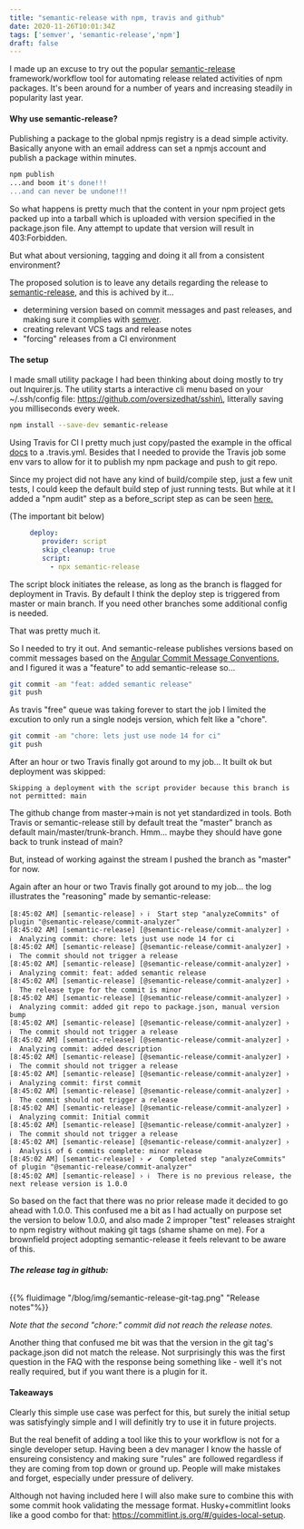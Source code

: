 ```yaml
---
title: "semantic-release with npm, travis and github"
date: 2020-11-26T10:01:34Z
tags: ['semver', 'semantic-release','npm']
draft: false
---
```

I made up an excuse to try out the popular [semantic-release](https://www.npmjs.com/package/semantic-release) framework/workflow tool for automating release related activities of npm packages. It's been around for a number of years and increasing steadily in popularity last year.

#### Why use semantic-release?

Publishing a package to the global npmjs registry is a dead simple activity. Basically anyone with an email address can set a npmjs account and publish a package within minutes.
``` sh
npm publish
...and boom it's done!!!
...and can never be undone!!!
```

So what happens is pretty much that the content in your npm project gets packed up into a tarball which is uploaded with version specified in the package.json file. Any attempt to update that version will result in 403:Forbidden. 

But what about versioning, tagging and doing it all from a consistent environment? 

The proposed solution is to leave any details regarding the release to [semantic-release](https://www.npmjs.com/package/semantic-release), and this is achived by it...
- determining version based on commit messages and past releases, and making sure it complies with [semver](https://semver.org/).
- creating relevant VCS tags and release notes
- "forcing" releases from a CI environment

#### The setup
I made small utility package I had been thinking about doing mostly to try out Inquirer.js. The utility starts a interactive cli menu based on your ~/.ssh/config file: https://github.com/oversizedhat/sshin\, litterally saving you milliseconds every week.

``` sh
npm install --save-dev semantic-release
```

Using Travis for CI I pretty much just copy/pasted the example in the offical [docs](https://semantic-release.gitbook.io/semantic-release/recipes/recipes/travis) to a .travis.yml. Besides that I needed to provide the Travis job some env vars to allow for it to publish my npm package and push to git repo.

Since my project did not have any kind of build/compile step, just a few unit tests, I could keep the default build step of just running tests. But while at it I added a "npm audit" step as a before_script step as can be seen [here.](https://github.com/oversizedhat/sshin/blob/master/.travis.yml)

(The important bit below)
```yml
     deploy:
        provider: script
        skip_cleanup: true
        script:
          - npx semantic-release
```
The script block initiates the release, as long as the branch is flagged for deployment in Travis. By default I think the deploy step is triggered from master or main branch. If you need other branches some additional config is needed.

That was pretty much it.

So I needed to try it out. And semantic-release publishes versions based on commit messages based on the [Angular Commit Message Conventions](https://github.com/angular/angular.js/blob/master/DEVELOPERS.md#-git-commit-guidelines), and I figured it was a "feature" to add semantic-release so...

```sh
git commit -am "feat: added semantic release"
git push
```
As travis "free" queue was taking forever to start the job I limited the excution to only run a single nodejs version, which felt like a "chore".

```sh
git commit -am "chore: lets just use node 14 for ci"
git push
```
After an hour or two Travis finally got around to my job...
It built ok but deployment was skipped:
```
Skipping a deployment with the script provider because this branch is not permitted: main
```

The github change from master->main is not yet standardized in tools. Both Travis or semantic-release still by default treat the "master" branch as default main/master/trunk-branch. Hmm... maybe they should have gone back to trunk instead of main? 

But, instead of working against the stream I pushed the branch as "master" for now.

Again after an hour or two Travis finally got around to my job... the log illustrates the "reasoning" made by semantic-release:
```
[8:45:02 AM] [semantic-release] › ℹ  Start step "analyzeCommits" of plugin "@semantic-release/commit-analyzer"
[8:45:02 AM] [semantic-release] [@semantic-release/commit-analyzer] › ℹ  Analyzing commit: chore: lets just use node 14 for ci
[8:45:02 AM] [semantic-release] [@semantic-release/commit-analyzer] › ℹ  The commit should not trigger a release
[8:45:02 AM] [semantic-release] [@semantic-release/commit-analyzer] › ℹ  Analyzing commit: feat: added semantic release
[8:45:02 AM] [semantic-release] [@semantic-release/commit-analyzer] › ℹ  The release type for the commit is minor
[8:45:02 AM] [semantic-release] [@semantic-release/commit-analyzer] › ℹ  Analyzing commit: added git repo to package.json, manual version bump
[8:45:02 AM] [semantic-release] [@semantic-release/commit-analyzer] › ℹ  The commit should not trigger a release
[8:45:02 AM] [semantic-release] [@semantic-release/commit-analyzer] › ℹ  Analyzing commit: added description
[8:45:02 AM] [semantic-release] [@semantic-release/commit-analyzer] › ℹ  The commit should not trigger a release
[8:45:02 AM] [semantic-release] [@semantic-release/commit-analyzer] › ℹ  Analyzing commit: first commit
[8:45:02 AM] [semantic-release] [@semantic-release/commit-analyzer] › ℹ  The commit should not trigger a release
[8:45:02 AM] [semantic-release] [@semantic-release/commit-analyzer] › ℹ  Analyzing commit: Initial commit
[8:45:02 AM] [semantic-release] [@semantic-release/commit-analyzer] › ℹ  The commit should not trigger a release
[8:45:02 AM] [semantic-release] [@semantic-release/commit-analyzer] › ℹ  Analysis of 6 commits complete: minor release
[8:45:02 AM] [semantic-release] › ✔  Completed step "analyzeCommits" of plugin "@semantic-release/commit-analyzer"
[8:45:02 AM] [semantic-release] › ℹ  There is no previous release, the next release version is 1.0.0
```

So based on the fact that there was no prior release made it decided to go ahead with 1.0.0. This confused me a bit as I had actually on purpose set the version to below 1.0.0, and also made 2 improper "test" releases straight to npm registry without making git tags (shame shame on me). For a brownfield project adopting semantic-release it feels relevant to be aware of this. 

###### **The release tag in github:**
{{% fluidimage "/blog/img/semantic-release-git-tag.png" "Release notes"%}}

*Note that the second "chore:" commit did not reach the release notes.*

Another thing that confused me bit was that the version in the git tag's package.json did not match the release. Not surprisingly this was the first question in the FAQ with the response being something like - well it's not really required, but if you want there is a plugin for it.

#### Takeaways
Clearly this simple use case was perfect for this, but surely the initial setup was satisfyingly simple and I will definitly try to use it in future projects.

But the real benefit of adding a tool like this to your workflow is not for a single developer setup. Having been a dev manager I know the hassle of ensureing consistency and making sure "rules" are followed regardless if they are coming from top down or ground up. People will make mistakes and forget, especially under pressure of delivery.

Although not having included here I will also make sure to combine this with some commit hook validating the message format. Husky+commitlint looks like a good combo for that: https://commitlint.js.org/#/guides-local-setup.
